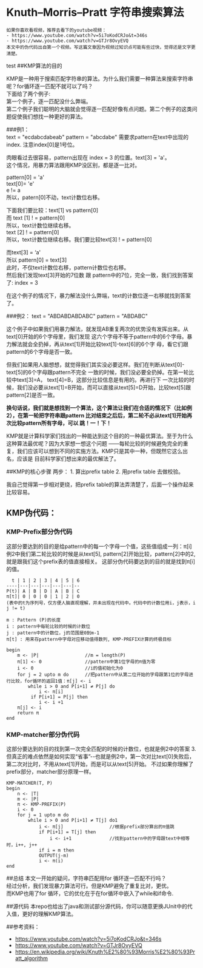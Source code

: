 
# Knuth–Morris–Pratt 字符串搜索算法

	如果你喜欢看视频，推荐去看下的youtube视频：
    - https://www.youtube.com/watch?v=5i7oKodCRJo&t=346s
    - https://www.youtube.com/watch?v=GTJr8OvyEVQ 
    本文中的伪代码出自第一个视频。写这篇文章因为视频过知识点可能有些过快，觉得还是文字更清楚。

test
##KMP算法的目的

KMP是一种用于搜索匹配字符串的算法。为什么我们需要一种算法来搜索字符串呢？for循环逐一匹配不就可以了吗？<br />
下面给了两个例子: <br />
第一个例子，逐一匹配没什么弊端。<br />
第二个例子我们聪明的大脑就会觉得逐一匹配好像有点问题。第二个例子的这类问题促使我们想找一种更好的算法。

###例1：<br />
	text = "ecdabcdabeab"
	pattern = "abcdabe" 
	需要求pattern在text中出现的index. 注意index[0]是1号位。

肉眼看过去很容易，pattern出现在 index = 3 的位置。text[3] = 'a'。<br />
这个情况，用暴力算法跟用KMP没区别，都是逐一比对。<br />

pattern[0] = 'a' <br />
text[0]= 'e' <br />
e != a <br />
所以，patern[0]不动，text计数位右移。<br />

下面我们要比较：text[1] vs pattern[0] <br />
而 text [1] ! = pattern[0] <br />
所以，text计数位继续右移。 <br />
text [2] ! = pattern[0] <br />
所以，text计数位继续右移。我们要比较text[3] ! = pattern[0]  <br />

而text[3] = ‘a' <br />
所以 pattern[0] = text[3]  <br />
此时，不仅text计数位右移，pattern计数位也右移。 <br />
然后我们发现text[3]开始的7位数 跟 pattern中的7位，完全一致，我们找到答案了: index = 3  <br />

在这个例子的情况下，暴力解法没什么弊端，text的计数位逐一右移就找到答案了。 <br />

###例2： 
	text = "ABDABDABDABC" 
	pattern = "ABDABC" 

这个例子中如果我们用暴力解法，就发现AB重复两次的优势没有发挥出来。从text[0]开始的6个字母里，我们发现
这六个字母不等于pattern中的6个字母。暴力解法就会全扔掉，再从text[1]开始比较text[1]-text[6]的6个字
母，看它们跟pattern的6个字母是否一致。

但我们如果用人脑想想，就觉得我们其实没必要这样。我们在判断从text[0]-text[5]的6个字母跟pattern不完全
一致的时候，我们没必要全扔掉。在第一轮比较中text[3]=A， text[4]=B，这部分比较信息是有用的。再进行下
一次比较的时候，我们没必要从text[1]=B开始，而可以直接从text[5]=D开始，比较text[5]跟pattern[2]是否一致。

**换句话说，我们就是想找到一个算法，这个算法让我们在合适的情况下（比如例2），在第一轮把字符串跟pattern
比对结束之后后，第二轮不必从text[1]开始再次比较pattern所有字母，可以 跳！一！下！**

KMP就是计算科学家们找出的一种能达到这个目的的一种最优算法。至于为什么这种算法最优呢？因为大家想一想这个问题
——每轮比较的时候避免完全的重复，我们应该可以想到不同的实施方法。KMP只是其中一种，但既然它这么出名，应该是
目前科学家们想出来的最优解法了。


##KMP的核心步骤
	两步：
	1. 算出prefix table 
	2. 用prefix table 去做校验。

我自己觉得第一步相对更绕，把prefix table的算法弄清楚了，后面一个操作起来比较容易。

## KMP伪代码：
### KMP-Prefix部分伪代码
这部分要达到的目的是给pattern中的每一个字母一个值，这些值组成一列：π[i]
例2中我们第二轮比较的时候是从text[5], pattern[2]开始比较，pattern[2]中的2, 就是跟我们这个prefix表的值直接相关。
这部分伪代码要达到的目的就是找到π[i]的值。

      t | 1 | 2 | 3 | 4 | 5 | 6  
    ----|---|---|---|---|---|--
    P(t)| A | B | D | A | B | C
    π[t]| 0 | 0 | 0 | 1 | 2 | 0
	(表中的t为序列号，仅方便人脑直观理解，并未出现在代码中。代码中的计数位用i，j表示，i j != t)

	m : Pattern (P)的长度 
	i : pattern中每轮比较的时候的计数位
	j : pattern中的计数位，j的范围是0到m-1 
	π[t] : 用来存pattern中字母对应移动值得数列, KMP-PREFIX计算的终极目标 

	begin 
		m <- |P|                 //m = length(P)
		π[1] <- 0                //pattern中第1位字母的π值为零
		i <- 0                   //i的值初始化为0
		for j = 2 upto m do      //把pattern中从第二位开始的字母跟第1位的字母进行比较，for循环的返回1值：π[j] <- i
	    	while i > 0 and P[i+1] ≠ P[j] do    
	    		i <- π[i]                        
	   		 if P[i+1] = P[j] then              
	    		i <- i +1                        
	 	π[j] <- i
	 	return π
	end 


### KMP-matcher部分伪代码
这部分要达到的目的找到第一次完全匹配的时候的计数位，也就是例2中的答案 3. <br />
但真正的难点依然是如何实现“省事”--也就是例2中，第一次对比text[0]失败后，第二次对比时，不用从text[1]开始，而是可以从text[5]开始。
不过如果你理解了prefix部分，matcher部分原理一样。

	KMP-MATCHER(T, P)
	begin
		n <- |T|
		m <- |P|
		π <- KMP-PREFIX(P)
		i <- 0
		for j = 1 upto m do 
			while i > 0 and P[i+1] ≠ T[j] do1 
				i <- π[j]                 //根据prefix部分算出的π值跳
				if P[i+1] = T[j] then
					i <- i+1              //找到pattern中的字母跟text中相等时，i++, j++
				if i = m then             
				OUTPUT(j-m)               
				i <- π(i)                 
	end 

##总结
本文一开始的疑问，字符串匹配用for 循环逐一匹配不行吗？</br>
经过分析，我们发现暴力算法可行。但是KMP避免了重复比对，更优。</br>
而KMP也用了for 循环，它的优化在于在for循环中嵌入了while和if命令. 

##源代码
本repo也给出了java和测试部分源代码，你可以随意更换JUnit中的代入值，更好的理解KMP算法。

##参考资料：
- https://www.youtube.com/watch?v=5i7oKodCRJo&t=346s 
- https://www.youtube.com/watch?v=GTJr8OvyEVQ
- https://en.wikipedia.org/wiki/Knuth%E2%80%93Morris%E2%80%93Pratt_algorithm





